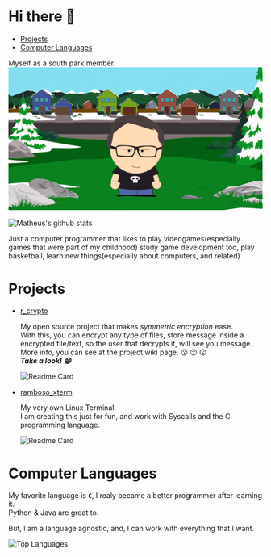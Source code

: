# Hi there 👋
- [Projects](#projects)  
- [Computer Languages](#computer-languages)

Myself as a south park member.     
![image](./avatar.png)

![Matheus's github stats](https://github-readme-stats.vercel.app/api?username=iammatheusrambo&show_icons=true&theme=dark&include_all_commits=true)

Just a computer programmer that likes to play videogames(especially games that were part of my childhood) study game development too, play basketball, learn new things(especially about computers, and related)

# Projects

- [r_crypto](https://github.com/iammatheusrambo/r_crypto)
  
  My open source project that makes *symmetric encryption* ease.   
  With this, you can encrypt any type of files, store message inside a encrypted file/text, so the user that decrypts it, will see you message.     
  More info, you can see at the project wiki page. :kissing: :kissing: :kissing:     
  ***Take a look! :grin:***
  
  ![Readme Card](https://github-readme-stats.vercel.app/api/pin?username=iammatheusrambo&repo=r_crypto&theme=dark)

- [ramboso_xterm](https://github.com/iammatheusrambo/ramboso_xterm)

  My very own Linux Terminal.   
  I am creating this just for fun, and work with Syscalls and the C programming language.   
  
  ![Readme Card](https://github-readme-stats.vercel.app/api/pin?username=iammatheusrambo&repo=ramboso_xterm&theme=dark)

# Computer Languages
My favorite language is **`C`**, I realy became a better programmer after learning it.     
Python & Java are great to.     

But, I am a language agnostic, and, I can work with everything that I want.

![Top Languages](https://github-readme-stats.vercel.app/api/top-langs?username=iammatheusrambo&show_icons=true&theme=dark)
